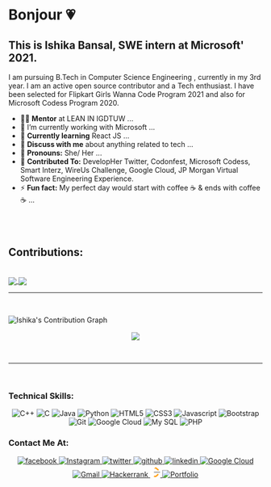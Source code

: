 # Bonjour 💗

## This is Ishika Bansal, SWE intern at Microsoft' 2021. 


I am pursuing B.Tech in Computer Science Engineering , currently in my 3rd year. I am an active open source contributor and a Tech enthusiast. I have been selected for Flipkart Girls Wanna Code Program 2021 and also for Microsoft Codess Program 2020. 

<!--
**ishikabansal04/ishikabansal04** is a ✨ _special_ ✨ repository because its `README.md` (this file) appears on your GitHub profile.

Here are some ideas to get you started:

- 🔭 I’m currently working on ...
- 🌱 I’m currently learning ...
- 👯 I’m looking to collaborate on ...
- 🤔 I’m looking for help with ...
- 💬 Ask me about ...
- 📫 How to reach me: ...
- 😄 Pronouns: ...
- ⚡ Fun fact: ...
-->



- 👨‍💻 **Mentor** at LEAN IN IGDTUW ...
- 🔭 I’m currently working with Microsoft ...
- 🌱 **Currently learning** React JS ...
- 💬 **Discuss with me** about anything related to tech ...
- 👧 **Pronouns:** She/ Her ...
- 🌟 **Contributed To:** DevelopHer Twitter, Codonfest, Microsoft Codess, Smart Interz, WireUs Challenge, Google Cloud, JP Morgan Virtual Software Engineering Experience.
- ⚡ **Fun fact:** My perfect day would start with coffee ☕ & ends with coffee ☕ ...

<br>
<br>
<h2>Contributions:</h2>

<br>
<a href="https://github-readme-stats.vercel.app/api?username=ishikabansal04&show_icons=true&theme=radical">
  <img align="center" src="https://github-readme-stats.vercel.app/api?username=ishikabansal04&show_icons=true&theme=radical" />
</a>
<a href="https://github-readme-stats.vercel.app/api/top-langs/?username=ishikabansal04&langs_count=10&theme=radical">
  <img align="center" src="https://github-readme-stats.vercel.app/api/top-langs/?username=ishikabansal04&langs_count=20&theme=radical" />
</a>

<br>
<hr>
<br>


 ![Ishika's Contribution Graph](https://activity-graph.herokuapp.com/graph?username=ishikabansal04&theme=xcode)
 <p align ="center">
    <img align="center" src="https://github-readme-streak-stats.herokuapp.com/?user=ishikabansal04&theme=black-ice" />
  </p>
 
<br>
<hr>
<br>

### Technical Skills:
<!-- <code><img width="40px" src="https://github.com/ishikabansal04/ishikabansal04/blob/main/c.png" title="C++"/></code> -->
<p align="center">
  <img src="https://img.shields.io/badge/C%2B%2B-00599C?style=for-the-badge&logo=c%2B%2B&logoColor=white" alt="C++">
  <img src="https://img.shields.io/badge/C-00599C?style=for-the-badge&logo=c&logoColor=white" alt="C">
  <img src="https://img.shields.io/badge/Java-ED8B00?style=for-the-badge&logo=java&logoColor=white" alt="Java">
  <img src="https://img.shields.io/badge/Python-14354C?style=for-the-badge&logo=python&logoColor=white" alt="Python">
  <img src="https://img.shields.io/badge/HTML5-E34F26?style=for-the-badge&logo=html5&logoColor=white" alt="HTML5">
  <img src="https://img.shields.io/badge/CSS3-1572B6?style=for-the-badge&logo=css3&logoColor=white" alt="CSS3">
  <img src="https://img.shields.io/badge/JavaScript-F7DF1E?style=for-the-badge&logo=javascript&logoColor=black" alt="Javascript">
  <img src="https://img.shields.io/badge/Bootstrap-563D7C?style=for-the-badge&logo=bootstrap&logoColor=white" alt="Bootstrap">
  <img src="https://img.shields.io/badge/Git-F05032?style=for-the-badge&logo=git&logoColor=white" alt="Git">
  <img src="https://img.shields.io/badge/Google_Cloud-4285F4?style=for-the-badge&logo=google-cloud&logoColor=white" alt="Google Cloud">
  <img src="https://img.shields.io/badge/MySQL-00000F?style=for-the-badge&logo=mysql&logoColor=white" alt="My SQL">
  <img src="https://img.shields.io/badge/PHP-777BB4?style=for-the-badge&logo=php&logoColor=white" alt="PHP">
</p>
  
  
### Contact Me At:
<p align = "center">
  <a href="https://www.facebook.com/ishika.bansal.167/">
    <img src="https://img.icons8.com/fluent/48/000000/facebook-new.png" alt= "facebook"/>
  </a>
  <a href="https://www.instagram.com/ishikabansal8/">
    <img src="https://img.icons8.com/fluent/48/000000/instagram-new.png" alt= "Instagram"/>
  </a>
  <a href="https://twitter.com/IshikaB82743361">
    <img src="https://img.icons8.com/fluent/48/000000/twitter.png" alt= "twitter"/>
  </a>
  <a href="https://github.com/ishikabansal04">
    <img src="https://img.icons8.com/color/48/000000/github--v1.png" alt= "github"/>
  </a>
  <a href="https://www.linkedin.com/in/ishika-bansal-9893b3184/">
    <img src="https://img.icons8.com/fluent/50/000000/linkedin.png" alt= "linkedin"/>
  </a>
  <a href="https://www.qwiklabs.com/public_profiles/d5b12491-eaeb-4d90-a591-144268598c99">
    <img src="https://img.icons8.com/color/48/000000/google-cloud.png" alt= "Google Cloud"/>
  </a>
  <a href="mailto:ikabansal04@gmail.com/">
    <img src="https://img.icons8.com/fluent/48/000000/gmail--v2.png" alt= "Gmail"/>
  </a>
  <a href="https://www.hackerrank.com/IshikaBansal04">
    <img src="https://img.icons8.com/windows/32/26e07f/hackerrank.png" width="5%" alt= "Hackerrank"/>
  </a>
  <a href="https://leetcode.com/ishikabansal/">
    <img src="https://github.com/ishikabansal04/ishikabansal04/blob/main/LeetCode_logo.png" width="4%" alt="Leetcode"/>
  </a>
   <a href="#">
    <img src="https://img.icons8.com/cotton/64/000000/domain.png" width="5%" alt= "Portfolio"/>
  </a>
</p>
